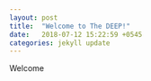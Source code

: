 ```yaml
---
layout: post
title:  "Welcome to The DEEP!"
date:   2018-07-12 15:22:59 +0545
categories: jekyll update
---
```


Welcome
